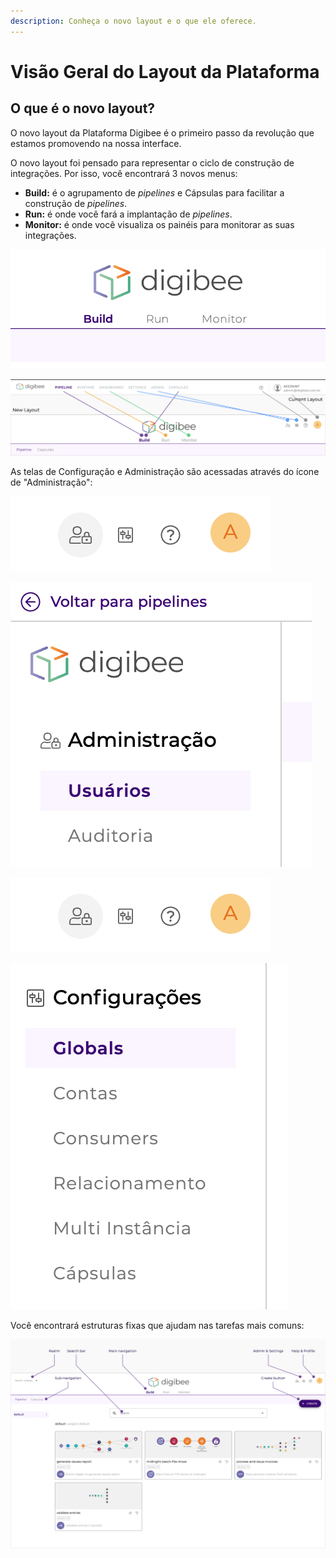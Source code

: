 ```yaml
---
description: Conheça o novo layout e o que ele oferece.
---
```


# Visão Geral do Layout da Plataforma

## O que é o novo layout? <a href="#h_a4496d9519" id="h_a4496d9519"></a>

O novo layout da Plataforma Digibee é o primeiro passo da revolução que estamos promovendo na nossa interface.

O novo layout foi pensado para representar o ciclo de construção de integrações. Por isso, você encontrará 3 novos menus:

* **Build:** é o agrupamento de _pipelines_ e Cápsulas para facilitar a construção de _pipelines_.
* **Run:** é onde você fará a implantação de _pipelines_.
* **Monitor:** é onde você visualiza os painéis para monitorar as suas integrações.

![](../.gitbook/assets/01-novo.png)

![](<../.gitbook/assets/02 (18).png>)

As telas de Configuração e Administração são acessadas através do ícone de "Administração":

![](<../.gitbook/assets/03 (14).png>)

![](<../.gitbook/assets/04 (5).png>)

![](<../.gitbook/assets/05 (10).png>)

![](<../.gitbook/assets/06 (3).png>)

Você encontrará estruturas fixas que ajudam nas tarefas mais comuns:

![](<../.gitbook/assets/07 (3).png>)
